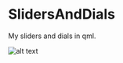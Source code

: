 # SlidersAndDials
My sliders and dials in qml.

![alt text](https://github.com/hiccup1991/SlidersAndDials/blob/master/QML.png)
